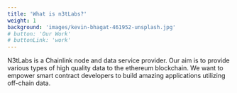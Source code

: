 ```yaml
---
title: 'What is n3tLabs?'
weight: 1
background: 'images/kevin-bhagat-461952-unsplash.jpg'
# button: 'Our Work'
# buttonLink: 'work'
---
```


N3tLabs is a Chainlink node and data service provider. Our aim is to provide various types of high quality data to the ethereum blockchain. We want to empower smart contract developers to build amazing applications utilizing off-chain data.
